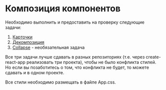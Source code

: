 Композиция компонентов
===

Необходимо выполнить и предоставить на проверку следующие задачи:

1. [Карточки](cards)
1. [Декомпозиция](decomposition)
1. [Collapse](collapse) - необязательная задача

Все три задачи лучше сдавать в разных репозиториях (т.е. через create-react-app реализовать три проекта), чтобы не было конфликта стилей. Но если вы позаботитесь о том, что конфликта не будет, то можете сдавать и в одном проекте.

Все стили необходимо размещать в файле App.css.

